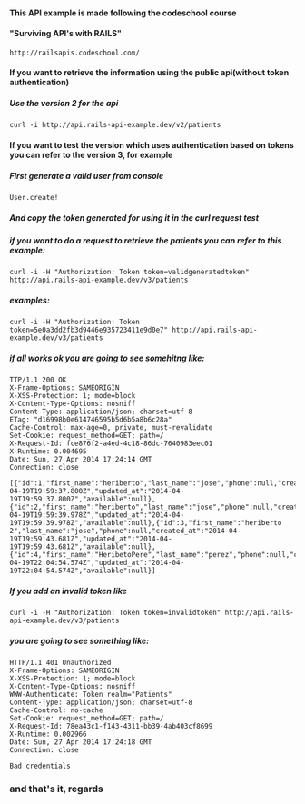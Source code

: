 #### This API example is made following the codeschool course
#### "Surviving API's with RAILS"

```
http://railsapis.codeschool.com/
```

#### If you want to retrieve the information using the public api(without token authentication)
##### Use the version 2 for the api

```
curl -i http://api.rails-api-example.dev/v2/patients
```


#### If you want to test the version which uses authentication based on tokens you can refer to the version 3, for example

##### First generate a valid user from console

```
User.create!
```

##### And copy the token generated for using it in the curl request test

##### if you want to do a request to retrieve the patients you can refer to this example:
```
curl -i -H "Authorization: Token token=validgeneratedtoken" http://api.rails-api-example.dev/v3/patients
```

##### examples:

```
curl -i -H "Authorization: Token token=5e0a3dd2fb3d9446e935723411e9d0e7" http://api.rails-api-example.dev/v3/patients
```

##### if all works ok you are going to see somehitng like:
```
TTP/1.1 200 OK
X-Frame-Options: SAMEORIGIN
X-XSS-Protection: 1; mode=block
X-Content-Type-Options: nosniff
Content-Type: application/json; charset=utf-8
ETag: "d16998b0e614746595b5d6b5a8b6c28a"
Cache-Control: max-age=0, private, must-revalidate
Set-Cookie: request_method=GET; path=/
X-Request-Id: fce876f2-a4ed-4c18-86dc-7640983eec01
X-Runtime: 0.004695
Date: Sun, 27 Apr 2014 17:24:14 GMT
Connection: close

[{"id":1,"first_name":"heriberto","last_name":"jose","phone":null,"created_at":"2014-04-19T19:59:37.800Z","updated_at":"2014-04-19T19:59:37.800Z","available":null},{"id":2,"first_name":"heriberto","last_name":"jose","phone":null,"created_at":"2014-04-19T19:59:39.978Z","updated_at":"2014-04-19T19:59:39.978Z","available":null},{"id":3,"first_name":"heriberto 2","last_name":"jose","phone":null,"created_at":"2014-04-19T19:59:43.681Z","updated_at":"2014-04-19T19:59:43.681Z","available":null},{"id":4,"first_name":"HeribetoPere","last_name":"perez","phone":null,"created_at":"2014-04-19T22:04:54.574Z","updated_at":"2014-04-19T22:04:54.574Z","available":null}]
```

##### If you add an invalid token like
```
curl -i -H "Authorization: Token token=invalidtoken" http://api.rails-api-example.dev/v3/patients
```

##### you are going to see something like:

```
HTTP/1.1 401 Unauthorized
X-Frame-Options: SAMEORIGIN
X-XSS-Protection: 1; mode=block
X-Content-Type-Options: nosniff
WWW-Authenticate: Token realm="Patients"
Content-Type: application/json; charset=utf-8
Cache-Control: no-cache
Set-Cookie: request_method=GET; path=/
X-Request-Id: 78ea43c1-f143-4311-bb39-4ab403cf8699
X-Runtime: 0.002966
Date: Sun, 27 Apr 2014 17:24:18 GMT
Connection: close

Bad credentials
```

### and that's it, regards


